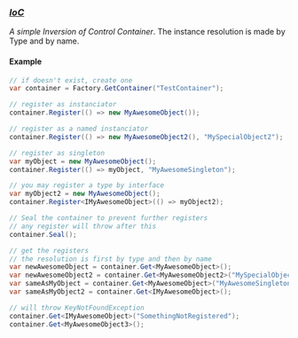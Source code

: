### [_IoC_](https://github.com/pitermarx/Utils/tree/master/pitermarx.Utils/IoC)

_A simple Inversion of Control Container_.
The instance resolution is made by Type and by name.

#### Example
```cs
// if doesn't exist, create one
var container = Factory.GetContainer("TestContainer");

// register as instanciator
container.Register(() => new MyAwesomeObject());

// register as a named instanciator
container.Register(() => new MyAwesomeObject2(), "MySpecialObject2");

// register as singleton
var myObject = new MyAwesomeObject();
container.Register(() => myObject, "MyAwesomeSingleton");

// you may register a type by interface
var myObject2 = new MyAwesomeObject();
container.Register<IMyAwesomeObject>(() => myObject2);

// Seal the container to prevent further registers
// any register will throw after this
container.Seal();

// get the registers
// the resolution is first by type and then by name
var newAwesomeObject = container.Get<MyAwesomeObject>();
var newAwesomeObject2 = container.Get<MyAwesomeObject2>("MySpecialObject2");
var sameAsMyObject = container.Get<MyAwesomeObject>("MyAwesomeSingleton");
var sameAsMyObject2 = container.Get<IMyAwesomeObject>();

// will throw KeyNotFoundException
container.Get<IMyAwesomeObject>("SomethingNotRegistered");
container.Get<MyAwesomeObject3>();
```